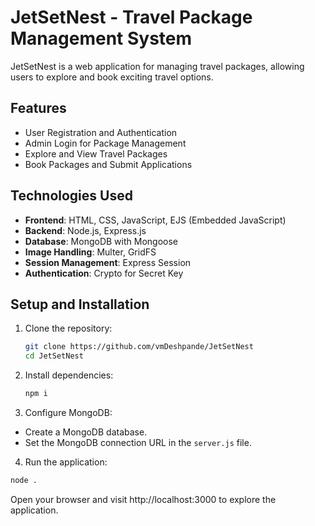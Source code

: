 # JetSetNest - Travel Package Management System

JetSetNest is a web application for managing travel packages, allowing users to explore and book exciting travel options.

## Features

- User Registration and Authentication
- Admin Login for Package Management
- Explore and View Travel Packages
- Book Packages and Submit Applications

## Technologies Used

- **Frontend**: HTML, CSS, JavaScript, EJS (Embedded JavaScript)
- **Backend**: Node.js, Express.js
- **Database**: MongoDB with Mongoose
- **Image Handling**: Multer, GridFS
- **Session Management**: Express Session
- **Authentication**: Crypto for Secret Key

## Setup and Installation

1. Clone the repository:

   ```bash
   git clone https://github.com/vmDeshpande/JetSetNest
   cd JetSetNest
   ```
2. Install dependencies:
   
   ```bash
   npm i
   ```
3. Configure MongoDB:
- Create a MongoDB database.
- Set the MongoDB connection URL in the `server.js` file.

4. Run the application:

```bash
node .
```
Open your browser and visit http://localhost:3000 to explore the application.


